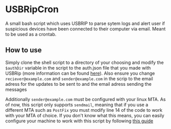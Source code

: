 # USBRipCron
A small bash script which uses USBRIP to parse sytem logs and alert user if suspicious devices have been connected to their computer via email. Meant to be used as a crontab. 

## How to use 
Simply clone the shell script to a directory of your choosing and modify the `$authDir` variable in the script to the auth.json file that you made with USBRip (more information can be found [here](https://github.com/snovvcrash/usbrip)). Also ensure you change `reciever@example.com` and `sender@example.com` in the scrip to the email adress for the updates to be sent to and the email adress sending the messages 

Additionally `sender@example.com` must be configured with your linux MTA. As of now, this script only supports `sendmail`, meaning that if you use a different MTA such as `PostFix` you must modify line 14 of the code to work with your MTA of choice. If you don't know what this means, you can easily configure your machine to work with this script by following [this guide](https://totallynoob.com/configure-ssmtp-on-linux-how-to-send-mail-from-linux-system-with-gmail-as-smarthost/)

